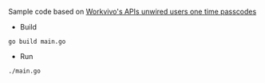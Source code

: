 Sample code based on [Workvivo's APIs unwired users one time passcodes](https://developer.workvivo.com/#aa34c835-aefb-4ff4-b1ad-232d00d37a9a)

* Build

```
go build main.go
```

* Run 
```
./main.go
```


